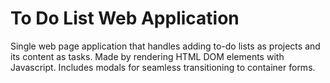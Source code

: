 # To Do List Web Application

Single web page application that handles adding to-do lists as projects and its content as tasks. Made by rendering HTML DOM elements with Javascript. Includes modals for seamless transitioning to container forms.
